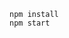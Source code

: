     npm install
    npm start

<!--Tasks:
- test removePoint
- profile exec time -> why so slow ?
- implement 1st ruleset
-->
